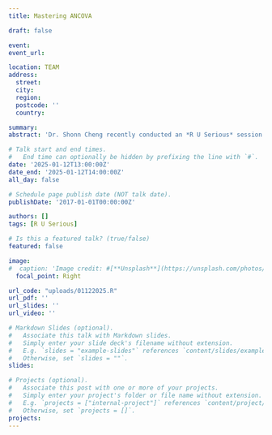 ```yaml
---
title: Mastering ANCOVA

draft: false

event: 
event_url:

location: TEAM
address:
  street: 
  city: 
  region: 
  postcode: ''
  country: 

summary:
abstract: 'Dr. Shonn Cheng recently conducted an *R U Serious* session for META Lab members via Teams, focusing on Analysis of Covariance (ANCOVA), post-hoc comparisons, and their interpretation using R. This hands-on workshop guided participants through the process of performing ANCOVA to compare group means while controlling for covariates, conducting post-hoc tests to explore specific group differences, and evaluating effect sizes, including partial eta-squared (η²) for assessing the proportion of variance explained by the group differences. Dr. Cheng emphasized clear and accurate interpretation of results, providing participants with practical tools to effectively apply these methods in their research and academic writing'

# Talk start and end times.
#   End time can optionally be hidden by prefixing the line with `#`.
date: '2025-01-12T13:00:00Z'
date_end: '2025-01-12T14:00:00Z'
all_day: false

# Schedule page publish date (NOT talk date).
publishDate: '2017-01-01T00:00:00Z'

authors: []
tags: [R U Serious]

# Is this a featured talk? (true/false)
featured: false

image:
#  caption: 'Image credit: #[**Unsplash**](https://unsplash.com/photos/bzdhc5b3Bxs)'
  focal_point: Right

url_code: "uploads/01122025.R"
url_pdf: ''
url_slides: ''
url_video: ''

# Markdown Slides (optional).
#   Associate this talk with Markdown slides.
#   Simply enter your slide deck's filename without extension.
#   E.g. `slides = "example-slides"` references `content/slides/example-slides.md`.
#   Otherwise, set `slides = ""`.
slides:

# Projects (optional).
#   Associate this post with one or more of your projects.
#   Simply enter your project's folder or file name without extension.
#   E.g. `projects = ["internal-project"]` references `content/project/deep-learning/index.md`.
#   Otherwise, set `projects = []`.
projects:
---
```

